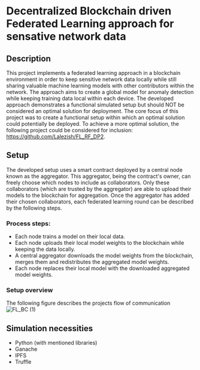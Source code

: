 # Decentralized Blockchain driven Federated Learning approach for sensative network data

## Description
This project implements a federated learning approach in a blockchain environment in order to keep sensitive network data locally while still 
sharing valuable machine learning models with other contributors within the network. The approach aims to create a global model for anomaly detection
while keeping training data local within each device. The developed approach demonstrates a functional simulated setup but should NOT be considered an optimal solution for deployment.  The core focus of this project was to create a functional setup within which an optimal solution could potentially be deployed.
To achieve a more optimal solution, the following project could be considered for inclusion: https://github.com/Lalezish/FL_RF_DP2.

## Setup
The developed setup uses a smart contract deployed by a central node known as the aggregator. This aggregator, being the contract's owner, can freely choose which nodes to include 
as collaborators. Only these collaborators (which are trusted by the aggregator) are able to upload their models to the blockchain for aggregation.
Once the aggregator has added their chosen collaborators, each federated learning round can be described by the following steps.

### Process steps:
- Each node trains a model on their local data.
- Each node uploads their local model weights to the blockchain while keeping the data locally.
- A central aggregator downloads the model weights from the blockchain, merges them and redistributes the aggregated model weights.
- Each node replaces their local model with the downloaded aggregated model weights.

### Setup overview
The following figure describes the projects flow of communication
 ![FL_BC (1)](https://github.com/Lalezish/FL_BC/assets/78786599/134cc094-f690-47bb-b25a-526b670eb2ba)

## Simulation necessities
- Python (with mentioned libraries)
- Ganache
- IPFS
- Truffle
